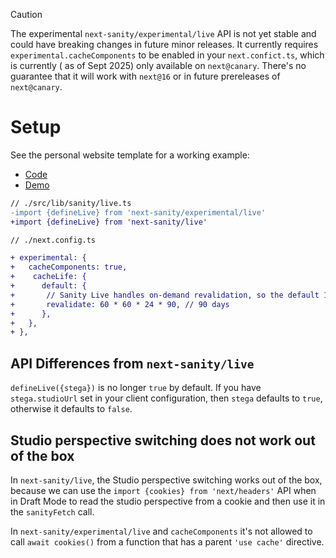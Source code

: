 > [!CAUTION]
> The experimental `next-sanity/experimental/live` API is not yet stable and could have breaking changes in future minor releases.
> It currently requires `experimental.cacheComponents` to be enabled in your `next.confict.ts`, which is currently ( as of Sept 2025) only available on `next@canary`.
> There's no guarantee that it will work with `next@16` or in future prereleases of `next@canary`.

# Setup

See the personal website template for a working example:

- [Code](https://github.com/sanity-io/template-nextjs-personal-website/tree/test-cache-components)
- [Demo](https://template-nextjs-personal-website-git-test-cache-components.sanity.dev/)

```diff
// ./src/lib/sanity/live.ts
-import {defineLive} from 'next-sanity/experimental/live'
+import {defineLive} from 'next-sanity/live'
```

```diff
// ./next.config.ts

+ experimental: {
+   cacheComponents: true,
+    cacheLife: {
+      default: {
+       // Sanity Live handles on-demand revalidation, so the default 15min time based revalidation is too short
+       revalidate: 60 * 60 * 24 * 90, // 90 days
+      },
+   },
+ },
```

## API Differences from `next-sanity/live`

`defineLive({stega})` is no longer `true` by default.
If you have `stega.studioUrl` set in your client configuration, then `stega` defaults to `true`, otherwise it defaults to `false`.

## Studio perspective switching does not work out of the box

In `next-sanity/live`, the Studio perspective switching works out of the box, because we can use the `import {cookies} from 'next/headers'` API when in Draft Mode to read the studio perspective from a cookie and then use it in the `sanityFetch` call.

In `next-sanity/experimental/live` and `cacheComponents` it's not allowed to call `await cookies()` from a function that has a parent `'use cache'` directive.
